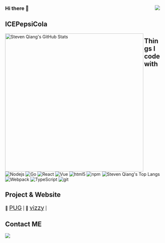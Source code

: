 <h3>Hi there 👋 <img src="https://visitor-badge.glitch.me/badge?page_id=ICEPepsiCola" align="right"/> </h3>

## ICEPepsiCola

<p>
<img title="Steven Qiang's GitHub Stats"  align="left" src="https://github-readme-stats-git-masterrstaa-rickstaa.vercel.app/api?username=ICEPepsiCola&hide=issues&show_icons=true&hide_border=true" alt="Steven Qiang's GitHub Stats" width="450"/>
<img title="Steven Qiang's Top Langs"  align="right" src="https://github-readme-stats-git-masterrstaa-rickstaa.vercel.app/api/top-langs/?username=ICEPepsiCola&layout=compact&hide=html&hide_border=true" alt="Steven Qiang's Top Langs"/>
</p>

## Things I code with

<p>
<img alt="Nodejs" src="https://img.shields.io/badge/-Nodejs-43853d?style=flat-square&logo=Node.js&logoColor=white" />
<img alt="Go" src="https://img.shields.io/badge/-Go-72b4dd?style=flat-square&logo=Go&logoColor=fff" />
<img alt="React" src="https://img.shields.io/badge/-React-13aa52?style=flat-square&logo=react&logoColor=white" />
<img alt="Vue" src="https://img.shields.io/badge/-MongoDB-13aa52?style=flat-square&logo=vue&logoColor=white" />
<img alt="html5" src="https://img.shields.io/badge/-HTML5-E34F26?style=flat-square&logo=html5&logoColor=white" />
<img alt="npm" src="https://img.shields.io/badge/-NPM-CB3837?style=flat-square&logo=npm&logoColor=white" />
<img alt="Webpack" src="https://img.shields.io/badge/-Webpack-8DD6F9?style=flat-square&logo=webpack&logoColor=white" /> 
<img alt="TypeScript" src="https://img.shields.io/badge/-TypeScript-007ACC?style=flat-square&logo=typescript&logoColor=white" />
<img alt="git" src="https://img.shields.io/badge/-Git-F05032?style=flat-square&logo=git&logoColor=white" />
</p>

## Project & Website
<p>
 🐻 <a href="https://icepepsicola.github.io/pug/" style="font-size:1.2rem" target="_blank">PUG</a> |
 🐯 <a href="https://github.com/ICEPepsiCola/vizzy" style="font-size:1.2rem" target="_blank">vizzy</a> |
</p>

## Contact ME

<p>
<!-- <a href="http://wpa.qq.com/msgrd?v=3&uin=2962051004&site=qq&menu=yes"><img src="https://img.shields.io/badge/TENCENTQQ-D52C36?style=for-the-badge&logo=Tencent%20QQ&logoColor=#EB1923" /></a> -->
 <a href="mailto:mailto:icepepsicola@foxmail.com"><img src="https://img.shields.io/badge/Email-D14836?style=for-the-badge&logo=gmail&logoColor=white" /></a>
</p>
